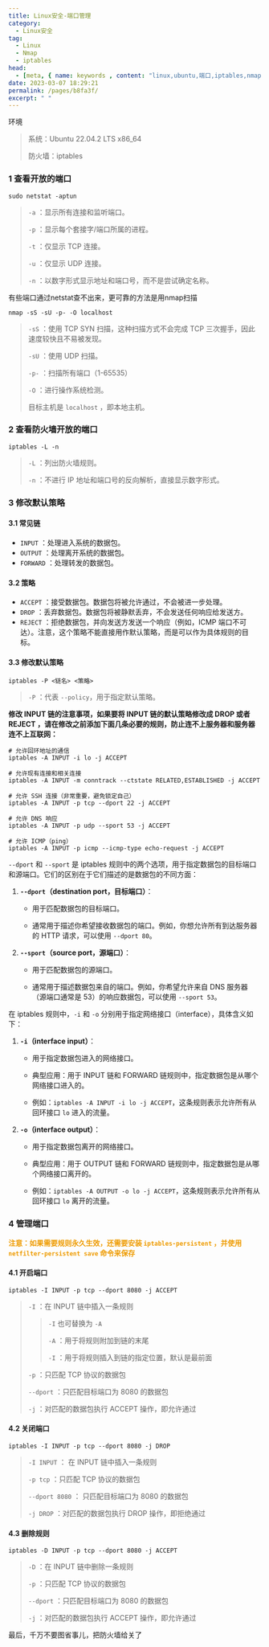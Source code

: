 ```yaml
---
title: Linux安全-端口管理
category: 
  - Linux安全
tag: 
  - Linux
  - Nmap
  - iptables
head:
  - [meta, { name: keywords , content: "linux,ubuntu,端口,iptables,nmap,netstat" }]
date: 2023-03-07 18:29:21
permalink: /pages/b8fa3f/
excerpt: " "
---
```




环境

> 系统：Ubuntu 22.04.2 LTS x86_64
>
> 防火墙：iptables

### 1 查看开放的端口

```shell
sudo netstat -aptun
```

> `-a` ：显示所有连接和监听端口。
>
> `-p` ：显示每个套接字/端口所属的进程。
>
> `-t` ：仅显示 TCP 连接。
>
> `-u` ：仅显示 UDP 连接。
>
> `-n` ：以数字形式显示地址和端口号，而不是尝试确定名称。

有些端口通过netstat查不出来，更可靠的方法是用nmap扫描

```shell
nmap -sS -sU -p- -O localhost
```

> `-sS` ：使用 TCP SYN 扫描，这种扫描方式不会完成 TCP 三次握手，因此速度较快且不易被发现。
>
> `-sU` ：使用 UDP 扫描。
>
> `-p-` ：扫描所有端口（1-65535）
>
> `-O` ：进行操作系统检测。
>
> 目标主机是 `localhost` ，即本地主机。

### 2 查看防火墙开放的端口

```shell
iptables -L -n
```

> `-L` ：列出防火墙规则。
>
> `-n` ：不进行 IP 地址和端口号的反向解析，直接显示数字形式。

### 3 修改默认策略

#### 3.1 常见链

- `INPUT` ：处理进入系统的数据包。
- `OUTPUT` ：处理离开系统的数据包。
- `FORWARD` ：处理转发的数据包。

#### 3.2 策略

- `ACCEPT` ：接受数据包。数据包将被允许通过，不会被进一步处理。
- `DROP` ：丢弃数据包。数据包将被静默丢弃，不会发送任何响应给发送方。
- `REJECT` ：拒绝数据包，并向发送方发送一个响应（例如，ICMP 端口不可达）。注意，这个策略不能直接用作默认策略，而是可以作为具体规则的目标。

#### 3.3 修改默认策略

```shell
iptables -P <链名> <策略>
```

> `-P` ：代表 `--policy`，用于指定默认策略。

**修改 INPUT 链的注意事项，如果要将 INPUT 链的默认策略修改成 DROP 或者 REJECT ，请在修改之前添加下面几条必要的规则，防止连不上服务器和服务器连不上互联网：**

```shell
# 允许回环地址的通信
iptables -A INPUT -i lo -j ACCEPT

# 允许现有连接和相关连接
iptables -A INPUT -m conntrack --ctstate RELATED,ESTABLISHED -j ACCEPT

# 允许 SSH 连接（非常重要，避免锁定自己）
iptables -A INPUT -p tcp --dport 22 -j ACCEPT

# 允许 DNS 响应
iptables -A INPUT -p udp --sport 53 -j ACCEPT

# 允许 ICMP（ping）
iptables -A INPUT -p icmp --icmp-type echo-request -j ACCEPT
```

`--dport` 和 `--sport` 是 iptables 规则中的两个选项，用于指定数据包的目标端口和源端口。它们的区别在于它们描述的是数据包的不同方面：

1. **`--dport`（destination port，目标端口）**：

   - 用于匹配数据包的目标端口。

   - 通常用于描述你希望接收数据包的端口。例如，你想允许所有到达服务器的 HTTP 请求，可以使用 `--dport 80`。

2. **`--sport`（source port，源端口）**：

   - 用于匹配数据包的源端口。

   - 通常用于描述数据包来自的端口。例如，你希望允许来自 DNS 服务器（源端口通常是 53）的响应数据包，可以使用 `--sport 53`。

在 iptables 规则中，`-i` 和 `-o` 分别用于指定网络接口（interface），具体含义如下：

1. **`-i`（interface input）**：

   - 用于指定数据包进入的网络接口。

   - 典型应用：用于 INPUT 链和 FORWARD 链规则中，指定数据包是从哪个网络接口进入的。

   - 例如：`iptables -A INPUT -i lo -j ACCEPT`，这条规则表示允许所有从回环接口 `lo` 进入的流量。

2. **`-o`（interface output）**：

   - 用于指定数据包离开的网络接口。

   - 典型应用：用于 OUTPUT 链和 FORWARD 链规则中，指定数据包是从哪个网络接口离开的。

   - 例如：`iptables -A OUTPUT -o lo -j ACCEPT`，这条规则表示允许所有从回环接口 `lo` 离开的流量。

### 4 管理端口

<strong style="color:#ee9b00">注意：如果需要规则永久生效，还需要安装 `iptables-persistent` ，并使用 `netfilter-persistent save` 命令来保存</strong>

#### 4.1 开启端口

```shell
iptables -I INPUT -p tcp --dport 8080 -j ACCEPT
```

> `-I` ：在 INPUT 链中插入一条规则
>
> > `-I` 也可替换为 `-A`
> >
> > `-A` ：用于将规则附加到链的末尾
> >
> > `-I` ：用于将规则插入到链的指定位置，默认是最前面
>
> `-p` ：只匹配 TCP 协议的数据包
>
> `--dport` ：只匹配目标端口为 8080 的数据包
>
> `-j` ：对匹配的数据包执行 ACCEPT 操作，即允许通过

#### 4.2 关闭端口

```shell
iptables -I INPUT -p tcp --dport 8080 -j DROP
```

> `-I INPUT` ： 在 INPUT 链中插入一条规则
>
> `-p tcp` ：只匹配 TCP 协议的数据包
>
> `--dport 8080` ： 只匹配目标端口为 8080 的数据包
>
> `-j DROP` ：对匹配的数据包执行 DROP 操作，即拒绝通过

#### 4.3 删除规则

```shell
iptables -D INPUT -p tcp --dport 8080 -j ACCEPT
```

> `-D` ：在 INPUT 链中删除一条规则
>
> `-p` ：只匹配 TCP 协议的数据包
>
> `--dport` ：只匹配目标端口为 8080 的数据包
>
> `-j` ：对匹配的数据包执行 ACCEPT 操作，即允许通过

最后，千万不要图省事儿，把防火墙给关了
